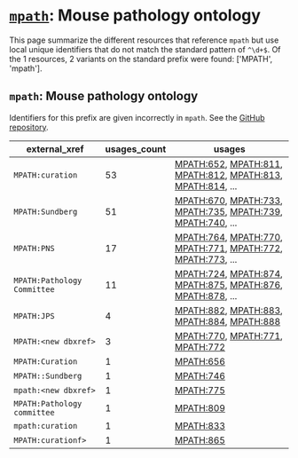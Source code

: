 # [`mpath`](https://bioregistry.io/mpath): Mouse pathology ontology

This page summarize the different resources that reference `mpath`
but use local unique identifiers that do not match the standard pattern of
`^\d+$`. Of the 1 resources,
2 variants on the standard prefix were found: ['MPATH', 'mpath'].

## `mpath`: Mouse pathology ontology

Identifiers for this prefix are given incorrectly in `mpath`. See the [GitHub repository](https://github.com/PaulNSchofield/mpath).

| external_xref               |   usages_count | usages                                                                                                                                                                                                                                         |
|-----------------------------|----------------|------------------------------------------------------------------------------------------------------------------------------------------------------------------------------------------------------------------------------------------------|
| `MPATH:curation`            |             53 | [MPATH:652](https://bioregistry.io/MPATH:652), [MPATH:811](https://bioregistry.io/MPATH:811), [MPATH:812](https://bioregistry.io/MPATH:812), [MPATH:813](https://bioregistry.io/MPATH:813), [MPATH:814](https://bioregistry.io/MPATH:814), ... |
| `MPATH:Sundberg`            |             51 | [MPATH:670](https://bioregistry.io/MPATH:670), [MPATH:733](https://bioregistry.io/MPATH:733), [MPATH:735](https://bioregistry.io/MPATH:735), [MPATH:739](https://bioregistry.io/MPATH:739), [MPATH:740](https://bioregistry.io/MPATH:740), ... |
| `MPATH:PNS`                 |             17 | [MPATH:764](https://bioregistry.io/MPATH:764), [MPATH:770](https://bioregistry.io/MPATH:770), [MPATH:771](https://bioregistry.io/MPATH:771), [MPATH:772](https://bioregistry.io/MPATH:772), [MPATH:773](https://bioregistry.io/MPATH:773), ... |
| `MPATH:Pathology Committee` |             11 | [MPATH:724](https://bioregistry.io/MPATH:724), [MPATH:874](https://bioregistry.io/MPATH:874), [MPATH:875](https://bioregistry.io/MPATH:875), [MPATH:876](https://bioregistry.io/MPATH:876), [MPATH:878](https://bioregistry.io/MPATH:878), ... |
| `MPATH:JPS`                 |              4 | [MPATH:882](https://bioregistry.io/MPATH:882), [MPATH:883](https://bioregistry.io/MPATH:883), [MPATH:884](https://bioregistry.io/MPATH:884), [MPATH:888](https://bioregistry.io/MPATH:888)                                                     |
| `MPATH:<new dbxref>`        |              3 | [MPATH:770](https://bioregistry.io/MPATH:770), [MPATH:771](https://bioregistry.io/MPATH:771), [MPATH:772](https://bioregistry.io/MPATH:772)                                                                                                    |
| `MPATH:Curation`            |              1 | [MPATH:656](https://bioregistry.io/MPATH:656)                                                                                                                                                                                                  |
| `MPATH::Sundberg`           |              1 | [MPATH:746](https://bioregistry.io/MPATH:746)                                                                                                                                                                                                  |
| `mpath:<new dbxref>`        |              1 | [MPATH:775](https://bioregistry.io/MPATH:775)                                                                                                                                                                                                  |
| `MPATH:Pathology committee` |              1 | [MPATH:809](https://bioregistry.io/MPATH:809)                                                                                                                                                                                                  |
| `mpath:curation`            |              1 | [MPATH:833](https://bioregistry.io/MPATH:833)                                                                                                                                                                                                  |
| `MPATH:curationf>`          |              1 | [MPATH:865](https://bioregistry.io/MPATH:865)                                                                                                                                                                                                  |

